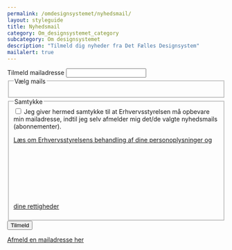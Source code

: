 ```yaml
---
permalink: /omdesignsystemet/nyhedsmail/
layout: styleguide
title: Nyhedsmail
category: Om_designsystemet_category
subcategory: Om designsystemet
description: "Tilmeld dig nyheder fra Det Fælles Designsystem"
mailalert: true
---
```

<div class="newsletter-container">
    <form method="post" action="." id="newsform">
        <div class="form-group">
            <label for="i_newsform_email" class="form-label">Tilmeld mailadresse</label>
            <span class="form-error-message mb-3"></span>
            <input type="text" class="form-input" id="i_newsform_email" name="i_email" value="" required />
            <input type="hidden" id="i_newsform_navn" name="i_navn" value="" />
        </div>
        <div class="form-group">
            <fieldset>
                <legend class="h4 mb-0">Vælg mails</legend>
                <span class="form-error-message mb-3"></span>
                <ul class="nobullet-list" id="subscriptions">
                </ul>
            </fieldset>
        </div>
        <div class="form-group" id="samtykke-group">
            <fieldset>
                <legend class="h5">Samtykke</legend>
                <span class="form-error-message"></span>
                <input id="samtykke-check" type="checkbox" name="samtykke-check" value="1" class="form-checkbox  checkbox-large" required />
                <label for="samtykke-check">Jeg giver hermed samtykke til at Erhvervsstyrelsen må opbevare min mailadresse, indtil jeg selv afmelder mig det/de valgte nyhedsmails (abonnementer).</label>
                <p><a href="https://nyeforretningsmodeller.dk/vores-behandling-af-dine-personoplysninger-og-dine-rettigheder" target="_blank" class="icon-link">Læs om Erhvervsstyrelsens behandling af dine personoplysninger og dine rettigheder<svg class="icon-svg" focusable="false" aria-hidden="true"><use xlink:href="#open-in-new"></use></svg></a></p>
            </fieldset>
        </div>
        <button id="Tilmeld" class="button button-primary mt-8" type="button" name="Tilmeld" title="Tilmeld" value="Tilmeld">Tilmeld</button>
        <p class="mt-7 pt-0">
            <a href="/omdesignsystemet/nyhedsmail/afmeld/">Afmeld en mailadresse her</a>
        </p>
    </form>
</div>

